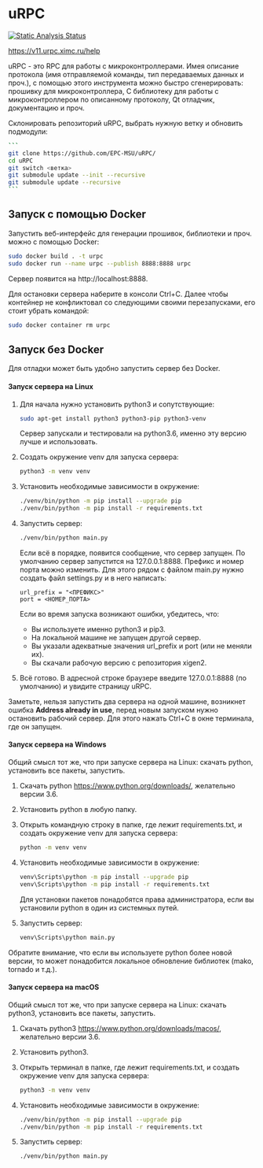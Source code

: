 # uRPC

[![Static Analysis Status](https://github.com/epc-msu/urpc/workflows/Linter/badge.svg)](https://github.com/epc-msu/urpc/actions?workflow=Linter)

https://v11.urpc.ximc.ru/help

uRPC - это RPC для работы с микроконтроллерами. Имея описание протокола (имя отправляемой команды, тип передаваемых данных и проч.), с помощью этого инструмента можно быстро сгенерировать: прошивку для микроконтроллера, C библиотеку для работы с микроконтроллером по описанному протоколу, Qt отладчик, документацию и проч.

Склонировать репозиторий uRPC, выбрать нужную ветку  и обновить подмодули:

~~~bash
```
git clone https://github.com/EPC-MSU/uRPC/
cd uRPC
git switch <ветка>
git submodule update --init --recursive
git submodule update --recursive
```
~~~

## Запуск c помощью Docker

Запустить веб-интерфейс для генерации прошивок, библиотеки и проч. можно с помощью Docker:

```bash
sudo docker build . -t urpc
sudo docker run --name urpc --publish 8888:8888 urpc
```

Сервер появится на http://localhost:8888.

Для остановки сервера наберите в консоли Ctrl+C.
Далее чтобы контейнер не конфликтовал со следующими своими перезапусками, его стоит убрать командой:

```bash
sudo docker container rm urpc
```

## Запуск без Docker

Для отладки может быть удобно запустить сервер без Docker.

#### Запуск сервера на Linux

1. Для начала нужно установить python3 и сопутствующие:

   ```bash
   sudo apt-get install python3 python3-pip python3-venv
   ```
   
   Сервер запускали и тестировали на python3.6, именно эту версию лучше и использовать.

2. Создать окружение venv для запуска сервера:

   ```bash
   python3 -m venv venv
   ```

3. Установить необходимые зависимости в окружение:

   ```bash
   ./venv/bin/python -m pip install --upgrade pip
   ./venv/bin/python -m pip install -r requirements.txt
   ```

4. Запустить сервер:

   ```bash
   ./venv/bin/python main.py
   ```

   Если всё в порядке, появится сообщение, что сервер запущен. По умолчанию сервер запустится на 127.0.0.1:8888. Префикс и номер порта можно изменить. Для этого рядом с файлом main.py нужно создать файл settings.py и в него написать:

   ```
   url_prefix = "<ПРЕФИКС>"
   port = <НОМЕР_ПОРТА>
   ```
   
   Если во время запуска возникают ошибки, убедитесь, что:
   
   - Вы используете именно python3 и pip3.
   - На локальной машине не запущен другой сервер.
   - Вы указали адекватные значения url_prefix и port (или не меняли их).
   - Вы скачали рабочую версию с репозитория xigen2.
   
5. Всё готово. В адресной строке браузере введите 127.0.0.1:8888 (по умолчанию) и увидите страницу uRPC.

Заметьте, нельзя запустить два сервера на одной машине, возникнет ошибка **Address already in use**, перед новым запуском нужно остановить рабочий сервер. Для этого нажать Ctrl+C в окне терминала, где он запущен.

#### Запуск сервера на Windows

Общий смысл тот же, что при запуске сервера на Linux: скачать python, установить все пакеты, запустить.

1. Скачать python https://www.python.org/downloads/, желательно версии 3.6.

2. Установить python в любую папку.

3. Открыть командную строку в папке, где лежит requirements.txt, и создать окружение venv для запуска сервера:

   ```bash
   python -m venv venv
   ```

4. Установить необходимые зависимости в окружение:

   ```bash
   venv\Scripts\python -m pip install --upgrade pip
   venv\Scripts\python -m pip install -r requirements.txt
   ```

   Для установки пакетов понадобятся права администратора, если вы установили python в один из системных путей.

5. Запустить сервер:

   ```bash
   venv\Scripts\python main.py
   ```

Обратите внимание, что если вы используете python более новой версии, то может понадобится локальное обновление библиотек (mako, tornado и т.д.).

#### Запуск сервера на macOS

Общий смысл тот же, что при запуске сервера на Linux: скачать python3, установить все пакеты, запустить.

1. Скачать python3 https://www.python.org/downloads/macos/, желательно версии 3.6.

2. Установить python3.

3. Открыть терминал в папке, где лежит requirements.txt, и создать окружение venv для запуска сервера:

   ```bash
   python3 -m venv venv
   ```

4. Установить необходимые зависимости в окружение:

   ```bash
   ./venv/bin/python -m pip install --upgrade pip
   ./venv/bin/python -m pip install -r requirements.txt
   ```

5. Запустить сервер:

   ```bash
   ./venv/bin/python main.py
   ```

